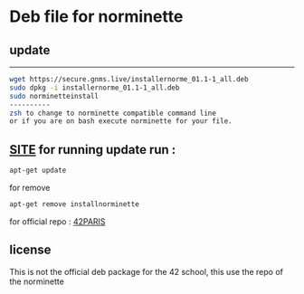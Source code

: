 # Deb file for norminette
## update
-----
```bash
wget https://secure.gnms.live/installernorme_01.1-1_all.deb
sudo dpkg -i installernorme_01.1-1_all.deb 
sudo norminetteinstall
----------
zsh to change to norminette compatible command line
or if you are on bash execute norminette for your file.
```
[SITE](https://gnms.live)
for running update run : 
-------------
```bash
apt-get update
```
for remove 
```bash 
apt-get remove installnorminette
```
for official repo :
[42PARIS](https://github.com/42Paris/norminette)
## license
This is not the official deb package for the 42 school, this use the repo of the norminette
